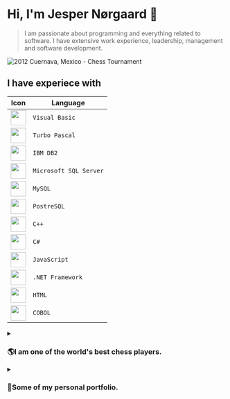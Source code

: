 # Hi, I'm Jesper Nørgaard 👋

> I am passionate about programming and everything related to software.
> I have extensive work experience, leadership, management and software development.

![2012 Cuernava, Mexico - Chess Tournament](https://4.bp.blogspot.com/_oCSLtnsYqLA/R1NmImQEceI/AAAAAAAAA34/PgQW-Ahm-pA/s1600-R/cu5.jpg)

## I have experiece with

| Icon | Language |
| -- | --------------------------------- |
| <center><img src="https://upload.wikimedia.org/wikipedia/commons/thumb/4/40/VB.NET_Logo.svg/1200px-VB.NET_Logo.svg.png" width="35" height="35"/></center> | `Visual Basic` |
| <center><img src="https://user-images.githubusercontent.com/110694139/183213727-05cb35e8-3484-4936-a3b1-a21e867be040.png" width="35" height="35"/></center> | `Turbo Pascal` |
| <center><img src="https://www.db2tutorial.com/wp-content/uploads/2019/03/db2-tutorial.png" width="35" height="35"/></center> | `IBM DB2` |
| <center><img src="https://gfx.senetic.com/i/gallery/13645023-3097.jpg" width="35" height="35"/></center> | `Microsoft SQL Server` |
| <center><img src="https://tesigo-comunnitymanager.com/wp-content/uploads/2020/10/J5Yt92WW_400x400.png" width="35" height="35"/></center> | `MySQL` |
| <center><img src="https://user-images.githubusercontent.com/110694139/183215635-d858b904-87b3-4196-8917-455fa6753079.png" width="35" height="35"/></center> | `PostreSQL` |
| <center><img src="https://user-images.githubusercontent.com/110694139/183215459-b5ef14cf-98c6-436c-9c93-0685b69bf6ad.png" width="35" height="35"/></center> | `C++` |
| <center><img src="https://www.bambu-mobile.com/wp-content/uploads/2022/06/C-gato-logo.png" width="35" height="35"/></center> | `C#` |
| <center><img src="https://upload.wikimedia.org/wikipedia/commons/6/6a/JavaScript-logo.png" width="35" height="35"/></center> | `JavaScript` |
| <center><img src="https://techeraperu.com/wp-content/uploads/2020/09/net.jpg" width="35" height="35"/></center> | `.NET Framework` |
| <center><img src="https://upload.wikimedia.org/wikipedia/commons/thumb/6/61/HTML5_logo_and_wordmark.svg/1200px-HTML5_logo_and_wordmark.svg.png" width="35" height="35"/></center> | `HTML` |
| <center><img src="https://i0.wp.com/borrowbits.com/wp-content/uploads/2013/07/cobol.gif?resize=271%2C279" width="35" height="35"/></center> | `COBOL` |

<details>
  <summary><h3>🌎I am one of the world's best chess players.</h3></summary>
  <a target="_blank" rel="noopener norefer" href="https://www.cimmyt.org/es/uncategorized/ajedrecista-de-nacionalidad-danesa-intentara-romper-record-mundial/"><image src="https://user-images.githubusercontent.com/110694139/183166720-77f2dbe6-cbb9-4a4f-af67-c7967621daed.png"/></a>
</details>

<details>
  <summary><h3>💼Some of my personal portfolio.</h3></summary>
  <h6>More code in this github repository.</h6>
  <a target="_blank" rel="noopener norefer" href="https://elsoft.mx/world-time-explorer/"><image src="https://user-images.githubusercontent.com/110694139/183200842-986ff50d-2234-400e-92aa-4a163c12fe58.png"/></a>
 </details>
